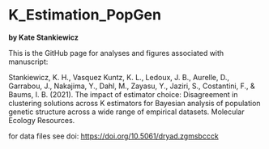 # K_Estimation_PopGen
**by Kate Stankiewicz**

This is the GitHub page for analyses and figures associated with manuscript:

Stankiewicz, K. H., Vasquez Kuntz, K. L., Ledoux, J. B., Aurelle, D., Garrabou, J., 
	Nakajima, Y., Dahl, M., Zayasu, Y., Jaziri, S., Costantini, F., & Baums, I. B. (2021). The 
	impact of estimator choice: Disagreement in clustering solutions across K estimators for 
	Bayesian analysis of population genetic structure across a wide range of empirical datasets. 
	Molecular Ecology Resources.
	
for data files see doi: https://doi.org/10.5061/dryad.zgmsbccck
	
	
